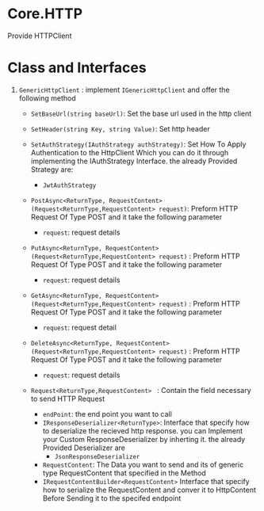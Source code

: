 ﻿# Core.HTTP
Provide HTTPClient
# Class and Interfaces
1. ```GenericHttpClient``` : implement ```IGenericHttpClient``` and offer the following method
      - ```SetBaseUrl(string baseUrl)```: Set the base url used in the http client


      - ```SetHeader(string Key, string Value)```: Set http header


      - ```SetAuthStrategy(IAuthStrategy authStrategy)```: Set How To Apply Authentication to the HttpClient Which you can do it through implementing the IAuthStrategy Interface. the already Provided Strategy are:
          - ```JwtAuthStrategy```


      - ```PostAsync<ReturnType, RequestContent>(Request<ReturnType,RequestContent> request)```: Preform HTTP Request Of Type POST and it take the following parameter 
          - ```request```: request details


      - ```PutAsync<ReturnType, RequestContent>(Request<ReturnType,RequestContent> request)``` : Preform HTTP Request Of Type POST and it take the following parameter
          - ```request```: request details


      - ```GetAsync<ReturnType, RequestContent>(Request<ReturnType,RequestContent> request)``` : Preform HTTP Request Of Type POST and it take the following parameter
          - ```request```: request detail      


      - ```DeleteAsync<ReturnType, RequestContent>(Request<ReturnType,RequestContent> request)``` : Preform HTTP Request Of Type POST and it take the following parameter
          - ```request```: request details

     
     
     - ```Request<ReturnType,RequestContent> ``` : Contain the field necessary to send HTTP Request
          - ```endPoint```: the end point you want to call 
          - ```IResponseDeserializer<ReturnType>```: Interface that specify how to deserialize the recieved http response. you can Implement your Custom ResponseDeserializer by inherting it. the already Provided Deserializer are
              - ```JsonResponseDeserializer```
          - ```RequestContent```: The Data you want to send and its of generic type RequestContent that specified in the Method
          - ```IRequestContentBuilder<RequestContent>``` Interface that specify how to serialize the RequestContent and conver it to HttpContent Before Sending it to the specifed endpoint